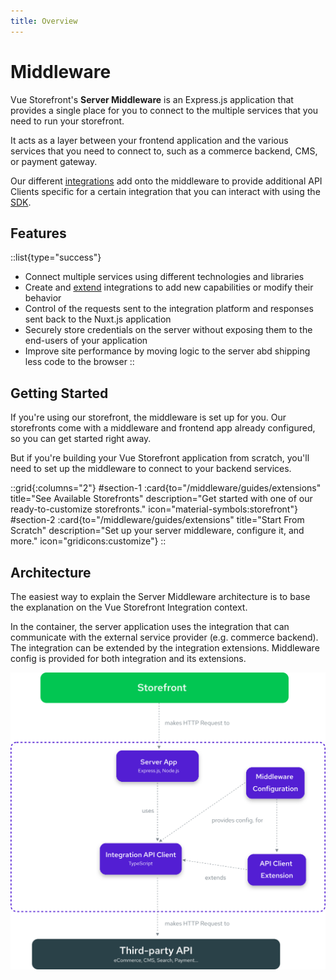 ```yaml
---
title: Overview
---
```

# Middleware

Vue Storefront's **Server Middleware** is an Express.js application that provides a single place for you to connect to the multiple services that you need to run your storefront.

It acts as a layer between your frontend application and the various services that you need to connect to, such as a commerce backend, CMS, or payment gateway. 

Our different [integrations](/integrations) add onto the middleware to provide additional API Clients specific for a certain integration that you can interact with using the [SDK](/sdk).

## Features

::list{type="success"}
- Connect multiple services using different technologies and libraries
- Create and [extend](/middleware/guides/extensions) integrations to add new capabilities or modify their behavior
- Control of the requests sent to the integration platform and responses sent back to the Nuxt.js application
- Securely store credentials on the server without exposing them to the end-users of your application
- Improve site performance by moving logic to the server abd shipping less code to the browser
::

## Getting Started

If you're using our storefront, the middleware is set up for you. Our storefronts come with a middleware and frontend app already configured, so you can get started right away.

But if you're building your Vue Storefront application from scratch, you'll need to set up the middleware to connect to your backend services.

::grid{:columns="2"}
#section-1
:card{to="/middleware/guides/extensions" title="See Available Storefronts" description="Get started with one of our ready-to-customize storefronts." icon="material-symbols:storefront"}
#section-2
:card{to="/middleware/guides/extensions" title="Start From Scratch" description="Set up your server middleware, configure it, and more." icon="gridicons:customize"}
::

## Architecture

The easiest way to explain the Server Middleware architecture is to base the explanation on the Vue Storefront Integration context.

In the container, the server application uses the integration that can communicate with the external service provider (e.g. commerce backend). The integration can be extended by the integration extensions. Middleware config is provided for both integration and its extensions.

<img alt="Middleware Data Flow" src="./img/overview/architecture.svg" class="mx-auto" />




